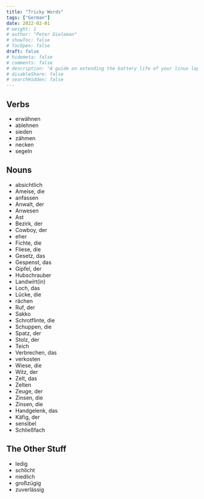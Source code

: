 ```yaml
---
title: "Tricky Words"
tags: ["German"]
date: 2022-02-01
# weight: 1
# author: "Peter Dieleman"
# showToc: false
# TocOpen: false
draft: false
# hidemeta: false
# comments: false
# description: "A guide on extending the battery life of your linux laptop"
# disableShare: false
# searchHidden: false
---
```


## Verbs

- erwähnen
- ablehnen
- sieden
- zähmen
- necken
- segeln

## Nouns

- absichtlich
- Ameise, die
- anfassen
- Anwalt, der
- Anwesen
- Ast
- Bezirk, der
- Cowboy, der
- eher
- Fichte, die
- Fliese, die
- Gesetz, das
- Gespenst, das
- Gipfel, der
- Hubschrauber
- Landwirt(in)
- Loch, das
- Lücke, die
- rächen
- Ruf, der
- Sakko
- Schrotflinte, die
- Schuppen, die
- Spatz, der
- Stolz, der
- Teich
- Verbrechen, das
- verkosten
- Wiese, die
- Witz, der
- Zelt, das
- Zelten
- Zeuge, der
- Zinsen, die
- Zinsen, die
- Handgelenk, das
- Käfig, der
- sensibel
- Schließfach

## The Other Stuff

- ledig
- schlicht
- niedlich
- großzügig
- zuverlässig
